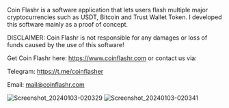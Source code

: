 Coin Flashr is a software application that lets users flash multiple major cryptocurrencies such as USDT, Bitcoin and Trust Wallet Token. I developed this software mainly as a proof of concept.

DISCLAIMER: Coin Flashr is not responsible for any damages or loss of funds caused by the use of this software!

Get Coin Flashr here: https://www.coinflashr.com or contact us via:

Telegram: https://t.me/coinflasher

Email: mail@coinflashr.com

![Screenshot_20240103-020329](https://github.com/coinflashr/coinflashr/assets/154980782/3de55744-7e2f-4295-82e7-6806429e6b7e)
![Screenshot_20240103-020341](https://github.com/coinflashr/coinflashr/assets/154980782/381af87f-ae12-46ca-baa9-b0a5c57f1760)
